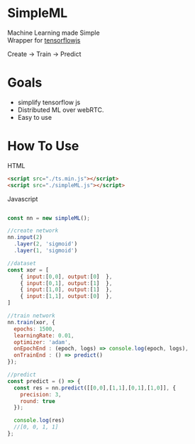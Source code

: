 # SimpleML
 Machine Learning made Simple  
 Wrapper for [tensorflowjs](https://www.tensorflow.org/js)
 
 Create -> Train -> Predict
 
# Goals  
* simplify tensorflow js
* Distributed ML over webRTC.
* Easy to use

# How To Use
HTML
```html
<script src="./ts.min.js"></script>
<script src="./simpleML.js"></script>
```
Javascript
```Javascript

const nn = new simpleML();

//create network
nn.input(2)
  .layer(2, 'sigmoid')
  .layer(1, 'sigmoid')

//dataset
const xor = [
    { input:[0,0], output:[0]  },
    { input:[0,1], output:[1]  },
    { input:[1,0], output:[1]  },
    { input:[1,1], output:[0]  },  
]

//train network
nn.train(xor, {
  epochs: 1500,
  learningRate: 0.01,
  optimizer: 'adam',
  onEpochEnd : (epoch, logs) => console.log(epoch, logs),
  onTrainEnd : () => predict()
});

//predict
const predict = () => {
  const res = nn.predict([[0,0],[1,1],[0,1],[1,0]], {
    precision: 3,
    round: true
  });

  console.log(res)
  //[0, 0, 1, 1]
};




```
